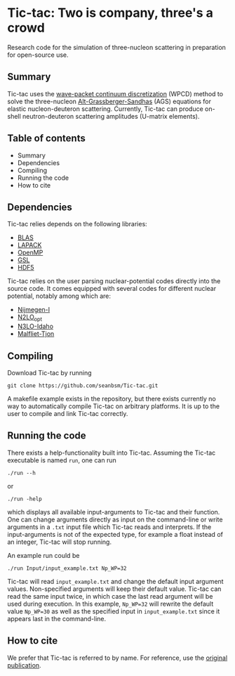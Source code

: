 # Tic-tac: Two is company, three's a crowd
Research code for the simulation of three-nucleon scattering in preparation for open-source use.

## Summary
Tic-tac uses the [wave-packet continuum discretization](https://www.sciencedirect.com/science/article/abs/pii/S0003491615001773) (WPCD) method to solve the three-nucleon [Alt-Grassberger-Sandhas](https://www.sciencedirect.com/science/article/abs/pii/0550321367900168) (AGS) equations for elastic nucleon-deuteron scattering.
Currently, Tic-tac can produce on-shell neutron-deuteron scattering amplitudes (U-matrix elements).

## Table of contents
 - Summary
 - Dependencies
 - Compiling
 - Running the code
 - How to cite

## Dependencies
Tic-tac relies depends on the following libraries:
 - [BLAS](https://netlib.org/blas/)
 - [LAPACK](https://netlib.org/lapack/)
 - [OpenMP](https://www.openmp.org/)
 - [GSL](https://www.gnu.org/software/gsl/)
 - [HDF5](https://www.hdfgroup.org/solutions/hdf5/)
 
Tic-tac relies on the user parsing nuclear-potential codes directly into the source code.
It comes equipped with several codes for different nuclear potential, notably among which are:
 - [Nijmegen-I](https://journals.aps.org/prc/abstract/10.1103/PhysRevC.49.2950)
 - [N2LO<sub>opt](https://journals.aps.org/prl/abstract/10.1103/PhysRevLett.110.192502)
 - [N3LO-Idaho](https://journals.aps.org/prc/abstract/10.1103/PhysRevC.68.041001)
 - [Malfliet-Tjon](https://www.sciencedirect.com/science/article/pii/0375947469907751)

## Compiling
Download Tic-tac by running
```
git clone https://github.com/seanbsm/Tic-tac.git
```
A makefile example exists in the repository, but there exists currently no way to automatically compile Tic-tac on arbitrary platforms. It is up to the user to compile and link Tic-tac correctly.

## Running the code
There exists a help-functionality built into Tic-tac. Assuming the Tic-tac executable is named `run`, one can run
```
./run --h
```
or 
```
./run -help
```
which displays all available input-arguments to Tic-tac and their function. One can change arguments directly as input on the command-line or write arguments in a `.txt` input file which Tic-tac reads and interprets. If the input-arguments is not of the expected type, for example a float instead of an integer, Tic-tac will stop running.

An example run could be
```
./run Input/input_example.txt Np_WP=32
```
Tic-tac will read `input_example.txt` and change the default input argument values. Non-specified arguments will keep their default value. Tic-tac can read the same input twice, in which case the last read argument will be used during execution. In this example, `Np_WP=32` will rewrite the default value `Np_WP=30` as well as the specified input in `input_example.txt` since it appears last in the command-line.

## How to cite
We prefer that Tic-tac is referred to by name. For reference, use the [original publication](https://journals.aps.org/prc/abstract/10.1103/PhysRevC.106.024001).
